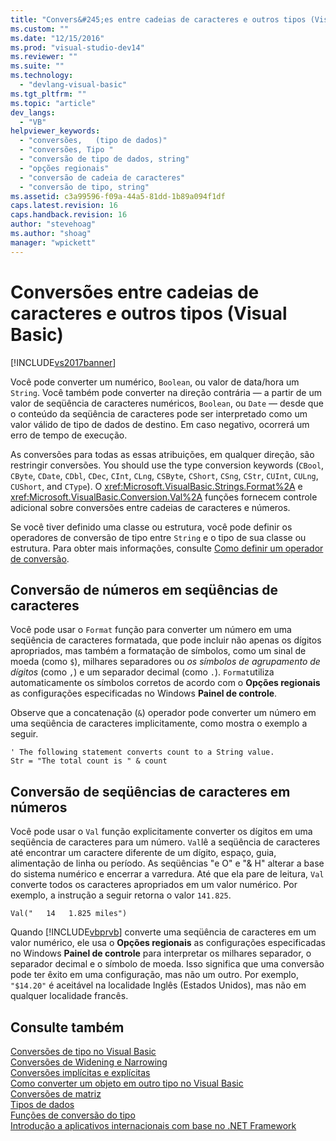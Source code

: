 ```yaml
---
title: "Convers&#245;es entre cadeias de caracteres e outros tipos (Visual Basic) | Microsoft Docs"
ms.custom: ""
ms.date: "12/15/2016"
ms.prod: "visual-studio-dev14"
ms.reviewer: ""
ms.suite: ""
ms.technology: 
  - "devlang-visual-basic"
ms.tgt_pltfrm: ""
ms.topic: "article"
dev_langs: 
  - "VB"
helpviewer_keywords: 
  - "conversões,   (tipo de dados)"
  - "conversões, Tipo "
  - "conversão de tipo de dados, string"
  - "opções regionais"
  - "conversão de cadeia de caracteres"
  - "conversão de tipo, string"
ms.assetid: c3a99596-f09a-44a5-81dd-1b89a094f1df
caps.latest.revision: 16
caps.handback.revision: 16
author: "stevehoag"
ms.author: "shoag"
manager: "wpickett"
---
```

# Convers&#245;es entre cadeias de caracteres e outros tipos (Visual Basic)
[!INCLUDE[vs2017banner](../../../../csharp/includes/vs2017banner.md)]

Você pode converter um numérico, `Boolean`, ou valor de data\/hora um `String`.  Você também pode converter na direção contrária — a partir de um valor de seqüência de caracteres numéricos, `Boolean`, ou `Date` — desde que o conteúdo da seqüência de caracteres pode ser interpretado como um valor válido de tipo de dados de destino.  Em caso negativo, ocorrerá um erro de tempo de execução.  
  
 As conversões para todas as essas atribuições, em qualquer direção, são restringir conversões.  You should use the type conversion keywords \(`CBool`, `CByte`, `CDate`, `CDbl`, `CDec`, `CInt`, `CLng`, `CSByte`, `CShort`, `CSng`, `CStr`, `CUInt`, `CULng`, `CUShort`, and `CType`\).  O <xref:Microsoft.VisualBasic.Strings.Format%2A> e <xref:Microsoft.VisualBasic.Conversion.Val%2A> funções fornecem controle adicional sobre conversões entre cadeias de caracteres e números.  
  
 Se você tiver definido uma classe ou estrutura, você pode definir os operadores de conversão de tipo entre `String` e o tipo de sua classe ou estrutura.  Para obter mais informações, consulte [Como definir um operador de conversão](../../../../visual-basic/programming-guide/language-features/procedures/how-to-define-a-conversion-operator.md).  
  
## Conversão de números em seqüências de caracteres  
 Você pode usar o `Format` função para converter um número em uma seqüência de caracteres formatada, que pode incluir não apenas os dígitos apropriados, mas também a formatação de símbolos, como um sinal de moeda \(como `$`\), milhares separadores ou  *os símbolos de agrupamento de dígitos* \(como `,`\) e um separador decimal \(como `.`\).  `Format`utiliza automaticamente os símbolos corretos de acordo com o  **Opções regionais** as configurações especificadas no Windows  **Painel de controle**.  
  
 Observe que a concatenação \(`&`\) operador pode converter um número em uma seqüência de caracteres implicitamente, como mostra o exemplo a seguir.  
  
```  
' The following statement converts count to a String value.  
Str = "The total count is " & count  
```  
  
## Conversão de seqüências de caracteres em números  
 Você pode usar o `Val` função explicitamente converter os dígitos em uma seqüência de caracteres para um número.  `Val`lê a seqüência de caracteres até encontrar um caractere diferente de um dígito, espaço, guia, alimentação de linha ou período.  As seqüências "e O" e "& H" alterar a base do sistema numérico e encerrar a varredura.  Até que ela pare de leitura, `Val` converte todos os caracteres apropriados em um valor numérico.  Por exemplo, a instrução a seguir retorna o valor `141.825`.  
  
 `Val("   14   1.825 miles")`  
  
 Quando [!INCLUDE[vbprvb](../../../../csharp/programming-guide/concepts/linq/includes/vbprvb_md.md)] converte uma seqüência de caracteres em um valor numérico, ele usa o  **Opções regionais** as configurações especificadas no Windows  **Painel de controle** para interpretar os milhares separador, o separador decimal e o símbolo de moeda.  Isso significa que uma conversão pode ter êxito em uma configuração, mas não um outro.  Por exemplo, `"$14.20"` é aceitável na localidade Inglês \(Estados Unidos\), mas não em qualquer localidade francês.  
  
## Consulte também  
 [Conversões de tipo no Visual Basic](../../../../visual-basic/programming-guide/language-features/data-types/type-conversions.md)   
 [Conversões de Widening e Narrowing](../../../../visual-basic/programming-guide/language-features/data-types/widening-and-narrowing-conversions.md)   
 [Conversões implícitas e explícitas](../../../../visual-basic/programming-guide/language-features/data-types/implicit-and-explicit-conversions.md)   
 [Como converter um objeto em outro tipo no Visual Basic](../../../../visual-basic/programming-guide/language-features/data-types/how-to-convert-an-object-to-another-type.md)   
 [Conversões de matriz](../../../../visual-basic/programming-guide/language-features/data-types/array-conversions.md)   
 [Tipos de dados](../../../../visual-basic/language-reference/data-types/data-type-summary.md)   
 [Funções de conversão do tipo](../../../../visual-basic/language-reference/functions/type-conversion-functions.md)   
 [Introdução a aplicativos internacionais com base no .NET Framework](/visual-studio/ide/introduction-to-international-applications-based-on-the-dotnet-framework)